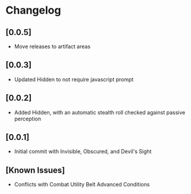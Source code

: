 # Changelog

## [0.0.5]
- Move releases to artifact areas

## [0.0.3]
- Updated Hidden to not require javascript prompt

## [0.0.2]
- Added Hidden, with an automatic stealth roll checked against passive perception

## [0.0.1]
- Initial commit with Invisible, Obscured, and Devil's Sight

## [Known Issues]
- Conflicts with Combat Utility Belt Advanced Conditions